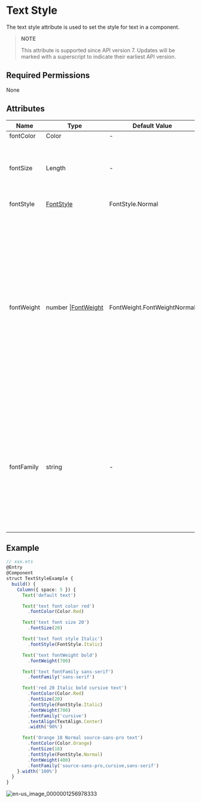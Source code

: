 # Text Style

The text style attribute is used to set the style for text in a component.

> **NOTE**
>
> This attribute is supported since API version 7. Updates will be marked with a superscript to indicate their earliest API version.


## Required Permissions

None


## Attributes


| Name | Type | Default Value | Description |
| -------- | -------- | -------- | -------- |
| fontColor | Color | - | Text color. |
| fontSize | Length | - | Text size. If the value is of the number type, the unit fp is used. |
| fontStyle | [FontStyle](ts-appendix-enums.md#fontstyle) | FontStyle.Normal | Font style of the text. |
| fontWeight | number&nbsp;\|[FontWeight](ts-appendix-enums.md#fontweight) | FontWeight.FontWeightNormal | Font weight. For the number type, the value ranges from 100 to 900, at an interval of 100. The default value is **400**. A larger value indicates a larger font weight.<br/>For common values of the **FontWeight** type, see **FontWeight** enums. |
| fontFamily | string | - | Font family of the text. Use commas (,) to separate multiple fonts. The priority the fonts is the sequence in which they are placed. An example value is **Arial, sans-serif**. |


## Example

```ts
// xxx.ets
@Entry
@Component
struct TextStyleExample {
  build() {
    Column({ space: 5 }) {
      Text('default text')

      Text('text font color red')
        .fontColor(Color.Red)

      Text('text font size 20')
        .fontSize(20)

      Text('text font style Italic')
        .fontStyle(FontStyle.Italic)

      Text('text fontWeight bold')
        .fontWeight(700)

      Text('text fontFamily sans-serif')
        .fontFamily('sans-serif')

      Text('red 20 Italic bold cursive text')
        .fontColor(Color.Red)
        .fontSize(20)
        .fontStyle(FontStyle.Italic)
        .fontWeight(700)
        .fontFamily('cursive')
        .textAlign(TextAlign.Center)
        .width('90%')

      Text('Orange 18 Normal source-sans-pro text')
        .fontColor(Color.Orange)
        .fontSize(18)
        .fontStyle(FontStyle.Normal)
        .fontWeight(400)
        .fontFamily('source-sans-pro,cursive,sans-serif')
    }.width('100%')
  }
}
```

![en-us_image_0000001256978333](figures/en-us_image_0000001256978333.png)
